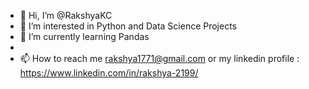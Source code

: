 - 👋 Hi, I’m @RakshyaKC
- 👀 I’m interested in Python and Data Science Projects
- 🌱 I’m currently learning Pandas
- 
- 📫 How to reach me 
rakshya1771@gmail.com or my linkedin profile : https://www.linkedin.com/in/rakshya-2199/

<!---
RakshyaKC25/RakshyaKC25 is a ✨ special ✨ repository because its `README.md` (this file) appears on your GitHub profile.
You can click the Preview link to take a look at your changes.
--->
